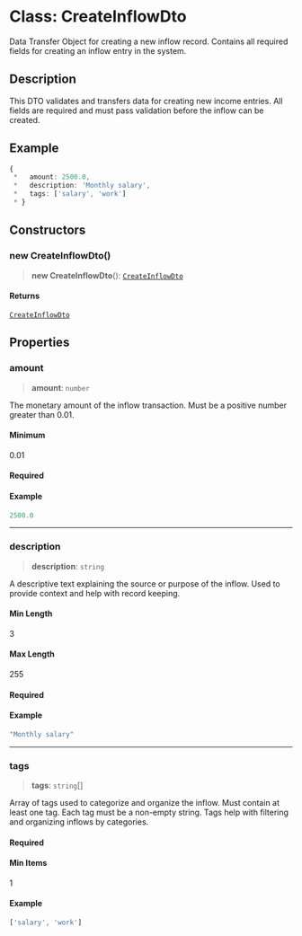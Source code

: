 # Class: CreateInflowDto

Data Transfer Object for creating a new inflow record.
Contains all required fields for creating an inflow entry in the system.

## Description

This DTO validates and transfers data for creating new income entries.
All fields are required and must pass validation before the inflow can be created.

## Example

```ts
{
 *   amount: 2500.0,
 *   description: 'Monthly salary',
 *   tags: ['salary', 'work']
 * }
```

## Constructors

### new CreateInflowDto()

> **new CreateInflowDto**(): [`CreateInflowDto`](CreateInflowDto.md)

#### Returns

[`CreateInflowDto`](CreateInflowDto.md)

## Properties

### amount

> **amount**: `number`

The monetary amount of the inflow transaction.
Must be a positive number greater than 0.01.

#### Minimum

0.01

#### Required

#### Example

```ts
2500.0
```

***

### description

> **description**: `string`

A descriptive text explaining the source or purpose of the inflow.
Used to provide context and help with record keeping.

#### Min Length

3

#### Max Length

255

#### Required

#### Example

```ts
"Monthly salary"
```

***

### tags

> **tags**: `string`[]

Array of tags used to categorize and organize the inflow.
Must contain at least one tag. Each tag must be a non-empty string.
Tags help with filtering and organizing inflows by categories.

#### Required

#### Min Items

1

#### Example

```ts
['salary', 'work']
```
